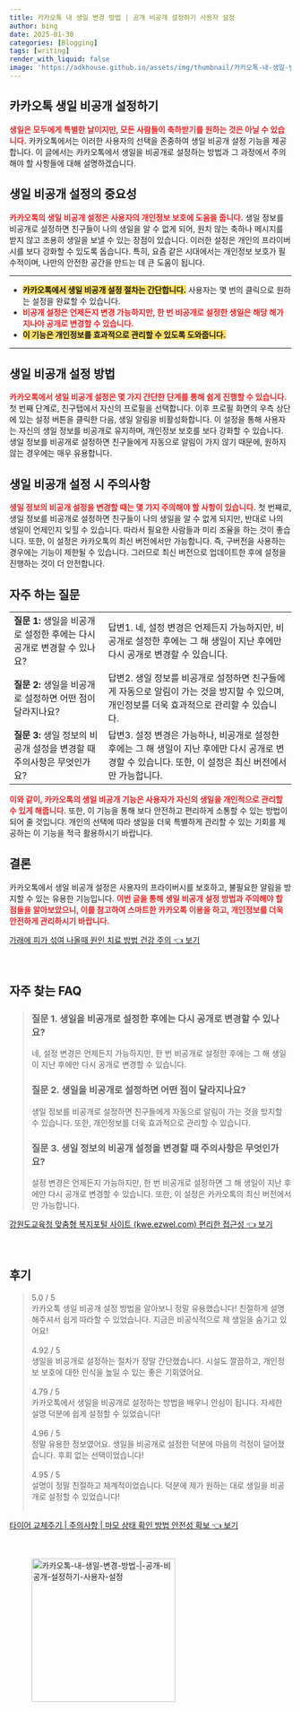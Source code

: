 ```yaml
---
title: 카카오톡 내 생일 변경 방법 | 공개 비공개 설정하기 사용자 설정
author: bing
date: 2025-01-30
categories: [Blogging]
tags: [writing]
render_with_liquid: false
image: 'https://adkhouse.github.io/assets/img/thumbnail/카카오톡-내-생일-변경-방법-|-공개-비공개-설정하기-사용자-설정.webp'
---
```



<h2 id='카카오톡_생일_비공개_설정하기'>카카오톡 생일 비공개 설정하기</h2>

<p><b><span style="color: #ee2323;">생일은 모두에게 특별한 날이지만, 모든 사람들이 축하받기를 원하는 것은 아닐 수 있습니다.</span></b> 카카오톡에서는 이러한 사용자의 선택을 존중하여 생일 비공개 설정 기능을 제공합니다. 이 글에서는 카카오톡에서 생일을 비공개로 설정하는 방법과 그 과정에서 주의해야 할 사항들에 대해 설명하겠습니다.</p>

<h2 id='생일_비공개_설정의_중요성'>생일 비공개 설정의 중요성</h2>

<p><b><span style="color: #ee2323;">카카오톡의 생일 비공개 설정은 사용자의 개인정보 보호에 도움을 줍니다.</span></b> 생일 정보를 비공개로 설정하면 친구들이 나의 생일을 알 수 없게 되어, 원치 않는 축하나 메시지를 받지 않고 조용히 생일을 보낼 수 있는 장점이 있습니다. 이러한 설정은 개인의 프라이버시를 보다 강화할 수 있도록 돕습니다. 특히, 요즘 같은 시대에서는 개인정보 보호가 필수적이며, 나만의 안전한 공간을 만드는 데 큰 도움이 됩니다.</p>

<hr />

<ul>
    <li><b><span style="background-color: #ffe066;">카카오톡에서 생일 비공개 설정 절차는 간단합니다.</span></b> 사용자는 몇 번의 클릭으로 원하는 설정을 완료할 수 있습니다.</li>
    <li><b><span style="color: #ee2323;">비공개 설정은 언제든지 변경 가능하지만, 한 번 비공개로 설정한 생일은 해당 해가 지나야 공개로 변경할 수 있습니다.</span></b></li>
    <li><b><span style="background-color: #ffe066;">이 기능은 개인정보를 효과적으로 관리할 수 있도록 도와줍니다.</span></b></li>
</ul>

<hr />

<h2 id='생일_비공개_설정_방법'>생일 비공개 설정 방법</h2>

<p><b><span style="color: #ee2323;">카카오톡에서 생일 비공개 설정은 몇 가지 간단한 단계를 통해 쉽게 진행할 수 있습니다.</span></b> 첫 번째 단계로, 친구탭에서 자신의 프로필을 선택합니다. 이후 프로필 화면의 우측 상단에 있는 설정 버튼을 클릭한 다음, 생일 알림을 비활성화합니다. 이 설정을 통해 사용자는 자신의 생일 정보를 비공개로 유지하며, 개인정보 보호를 보다 강화할 수 있습니다. 생일 정보를 비공개로 설정하면 친구들에게 자동으로 알림이 가지 않기 때문에, 원하지 않는 경우에는 매우 유용합니다.</p>

<h2 id='생일_비공개_설정_시_주의사항'>생일 비공개 설정 시 주의사항</h2>

<p><b><span style="color: #ee2323;">생일 정보의 비공개 설정을 변경할 때는 몇 가지 주의해야 할 사항이 있습니다.</span></b> 첫 번째로, 생일 정보를 비공개로 설정하면 친구들이 나의 생일을 알 수 없게 되지만, 반대로 나의 생일이 언제인지 잊힐 수 있습니다. 따라서 필요한 사람들과 미리 조율을 하는 것이 좋습니다. 또한, 이 설정은 카카오톡의 최신 버전에서만 가능합니다. 즉, 구버전을 사용하는 경우에는 기능이 제한될 수 있습니다. 그러므로 최신 버전으로 업데이트한 후에 설정을 진행하는 것이 더 안전합니다.</p>

<h2 id='자주_하는_질문'>자주 하는 질문</h2>

<table>
    <tr>
        <td><b>질문 1:</b> 생일을 비공개로 설정한 후에는 다시 공개로 변경할 수 있나요?</td>
        <td>답변1. 네, 설정 변경은 언제든지 가능하지만, 비공개로 설정한 후에는 그 해 생일이 지난 후에만 다시 공개로 변경할 수 있습니다.</td>
    </tr>
    <tr>
        <td><b>질문 2:</b> 생일을 비공개로 설정하면 어떤 점이 달라지나요?</td>
        <td>답변2. 생일 정보를 비공개로 설정하면 친구들에게 자동으로 알림이 가는 것을 방지할 수 있으며, 개인정보를 더욱 효과적으로 관리할 수 있습니다.</td>
    </tr>
    <tr>
        <td><b>질문 3:</b> 생일 정보의 비공개 설정을 변경할 때 주의사항은 무엇인가요?</td>
        <td>답변3. 설정 변경은 가능하나, 비공개로 설정한 후에는 그 해 생일이 지난 후에만 다시 공개로 변경할 수 있습니다. 또한, 이 설정은 최신 버전에서만 가능합니다.</td>
    </tr>
</table>

<p><b><span style="color: #ee2323;">이와 같이, 카카오톡의 생일 비공개 기능은 사용자가 자신의 생일을 개인적으로 관리할 수 있게 해줍니다.</span></b> 또한, 이 기능을 통해 보다 안전하고 편리하게 소통할 수 있는 방법이 되어 줄 것입니다. 개인의 선택에 따라 생일을 더욱 특별하게 관리할 수 있는 기회를 제공하는 이 기능을 적극 활용하시기 바랍니다.</p>

<h2 id='결론'>결론</h2>

<p>카카오톡에서 생일 비공개 설정은 사용자의 프라이버시를 보호하고, 불필요한 알림을 방지할 수 있는 유용한 기능입니다. <b><span style="color: #ee2323;">이번 글을 통해 생일 비공개 설정 방법과 주의해야 할 점들을 알아보았으니, 이를 참고하여 스마트한 카카오톡 이용을 하고, 개인정보를 더욱 안전하게 관리하시기 바랍니다.</span></b></p>


<p><a class="click-button" title="가래에 피가 섞여 나올때 원인 치료 방법 건강 주의" href="https://adkhouse.github.io/posts/%EA%B0%80%EB%9E%98%EC%97%90-%ED%94%BC%EA%B0%80-%EC%84%9E%EC%97%AC-%EB%82%98%EC%98%AC%EB%95%8C-%EC%9B%90%EC%9D%B8-%EC%B9%98%EB%A3%8C-%EB%B0%A9%EB%B2%95-%EA%B1%B4%EA%B0%95-%EC%A3%BC%EC%9D%98/" rel="dofollow">가래에 피가 섞여 나올때 원인 치료 방법 건강 주의 👈 보기</a></p><br>
<h2 id='자주_찾는_FAQ'>자주 찾는 FAQ</h2>
<div itemscope="" itemtype="https://schema.org/FAQPage"> 
<blockquote> 
<div itemscope="" itemprop="mainEntity" itemtype="https://schema.org/Question"> 
<h3 itemprop="name">질문 1. 생일을 비공개로 설정한 후에는 다시 공개로 변경할 수 있나요?</h3> 
<div itemscope="" itemprop="acceptedAnswer" itemtype="https://schema.org/Answer"> 
<span itemprop="text"> 
<p>네, 설정 변경은 언제든지 가능하지만, 한 번 비공개로 설정한 후에는 그 해 생일이 지난 후에만 다시 공개로 변경할 수 있습니다.</p> 
</span> 
</div> 
</div> 

<div itemscope="" itemprop="mainEntity" itemtype="https://schema.org/Question"> 
<h3 itemprop="name">질문 2. 생일을 비공개로 설정하면 어떤 점이 달라지나요?</h3> 
<div itemscope="" itemprop="acceptedAnswer" itemtype="https://schema.org/Answer"> 
<span itemprop="text"> 
<p>생일 정보를 비공개로 설정하면 친구들에게 자동으로 알림이 가는 것을 방지할 수 있습니다. 또한, 개인정보를 더욱 효과적으로 관리할 수 있습니다.</p> 
</span> 
</div> 
</div> 

<div itemscope="" itemprop="mainEntity" itemtype="https://schema.org/Question"> 
<h3 itemprop="name">질문 3. 생일 정보의 비공개 설정을 변경할 때 주의사항은 무엇인가요?</h3> 
<div itemscope="" itemprop="acceptedAnswer" itemtype="https://schema.org/Answer"> 
<span itemprop="text"> 
<p>설정 변경은 언제든지 가능하지만, 한 번 비공개로 설정하면 그 해 생일이 지난 후에만 다시 공개로 변경할 수 있습니다. 또한, 이 설정은 카카오톡의 최신 버전에서만 가능합니다.</p> 
</span> 
</div> 
</div> 
</blockquote> 
</div>
<p><a class="click-button" title="강원도교육청 맞춤형 복지포털 사이트 (kwe.ezwel.com) 편리한 접근성" href="https://adkhouse.github.io/posts/%EA%B0%95%EC%9B%90%EB%8F%84%EA%B5%90%EC%9C%A1%EC%B2%AD-%EB%A7%9E%EC%B6%A4%ED%98%95-%EB%B3%B5%EC%A7%80%ED%8F%AC%ED%84%B8-%EC%82%AC%EC%9D%B4%ED%8A%B8-(kwe.ezwel.com)-%ED%8E%B8%EB%A6%AC%ED%95%9C-%EC%A0%91%EA%B7%BC%EC%84%B1/" rel="dofollow">강원도교육청 맞춤형 복지포털 사이트 (kwe.ezwel.com) 편리한 접근성 👈 보기</a></p><br>
<h2 id='후기'>후기</h2>
<div itemscope itemtype="https://schema.org/Product">
  <blockquote>
  <div itemprop="review" itemscope itemtype="https://schema.org/Review">
      <div itemprop="reviewRating" itemscope itemtype="https://schema.org/Rating"> <span itemprop="ratingValue">5.0</span> / <span itemprop="bestRating">5</span> </div>
      <span itemprop="reviewBody">카카오톡 생일 비공개 설정 방법을 알아보니 정말 유용했습니다! 친절하게 설명해주셔서 쉽게 따라할 수 있었습니다. 지금은 비공식적으로 제 생일을 숨기고 있어요!</span>
  </div>
  <br>
  <div itemprop="review" itemscope itemtype="https://schema.org/Review">
      <div itemprop="reviewRating" itemscope itemtype="https://schema.org/Rating"> <span itemprop="ratingValue">4.92</span> / <span itemprop="bestRating">5</span> </div>
      <span itemprop="reviewBody">생일을 비공개로 설정하는 절차가 정말 간단했습니다. 시설도 깔끔하고, 개인정보 보호에 대한 인식을 높일 수 있는 좋은 기회였어요.</span>
  </div>
  <br>
  <div itemprop="review" itemscope itemtype="https://schema.org/Review">
      <div itemprop="reviewRating" itemscope itemtype="https://schema.org/Rating"> <span itemprop="ratingValue">4.79</span> / <span itemprop="bestRating">5</span> </div>
      <span itemprop="reviewBody">카카오톡에서 생일을 비공개로 설정하는 방법을 배우니 안심이 됩니다. 자세한 설명 덕분에 쉽게 설정할 수 있었습니다!</span>
  </div>
  <br>
  <div itemprop="review" itemscope itemtype="https://schema.org/Review">
      <div itemprop="reviewRating" itemscope itemtype="https://schema.org/Rating"> <span itemprop="ratingValue">4.96</span> / <span itemprop="bestRating">5</span> </div>
      <span itemprop="reviewBody">정말 유용한 정보였어요. 생일을 비공개로 설정한 덕분에 마음의 걱정이 덜어졌습니다. 후회 없는 선택이었습니다!</span>
  </div>
  <br>
  <div itemprop="review" itemscope itemtype="https://schema.org/Review">
      <div itemprop="reviewRating" itemscope itemtype="https://schema.org/Rating"> <span itemprop="ratingValue">4.95</span> / <span itemprop="bestRating">5</span> </div>
      <span itemprop="reviewBody">설명이 정말 친절하고 체계적이었습니다. 덕분에 제가 원하는 대로 생일을 비공개로 설정할 수 있었습니다!</span>
  </div>
  <br>
  </blockquote>
</div>
<p><a class="click-button" title="타이어 교체주기 | 주의사항 | 마모 상태 확인 방법 안전성 확보" href="https://adkhouse.github.io/posts/%ED%83%80%EC%9D%B4%EC%96%B4-%EA%B5%90%EC%B2%B4%EC%A3%BC%EA%B8%B0-%EC%A3%BC%EC%9D%98%EC%82%AC%ED%95%AD-%EB%A7%88%EB%AA%A8-%EC%83%81%ED%83%9C-%ED%99%95%EC%9D%B8-%EB%B0%A9%EB%B2%95-%EC%95%88%EC%A0%84%EC%84%B1-%ED%99%95%EB%B3%B4/" rel="dofollow">타이어 교체주기 | 주의사항 | 마모 상태 확인 방법 안전성 확보 👈 보기</a></p><br>
<figure class="image"><img src="https://adkhouse.github.io/assets/img/thumbnail/카카오톡-내-생일-변경-방법-|-공개-비공개-설정하기-사용자-설정.webp" alt="카카오톡-내-생일-변경-방법-|-공개-비공개-설정하기-사용자-설정" width="256" height="256"></figure>